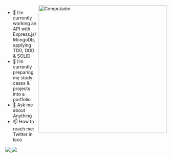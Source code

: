 <img src="https://scalexcloud.com/wp-content/uploads/2020/12/Custom-Software-Development-1-500x400.png" min-width="400px" max-width="400px" width="400px" align="right" alt="Computador">






- 🔭 I’m currently working an API with Express.js/MongoDb, applying TDD, DDD & SOLID
- 🌱 I’m currently preparing my study-cases & projects into a portfolio
- 💬 Ask me about Anything
- 📫 How to reach me: Twitter in loco

<p align="left">
  <a href="https://twitter.com/alioshr_" alt="Twitter">
    <img src="https://img.shields.io/badge/-Twitter-1C1C1C?style=for-the-badge&logo=Twitter&logoColor=00FFFF&link=https://twitter.com/alioshr_"/>
  </a>
  
  <a href="https://www.linkedin.com/in/aliosh-romano/" alt="Linkedin">
    <img src="https://img.shields.io/badge/-Linkedin-1C1C1C?style=for-the-badge&logo=Linkedin&logoColor=00FFFF&link=https://www.linkedin.com/in/aliosh-romano/"/>
  </a>
</p>
